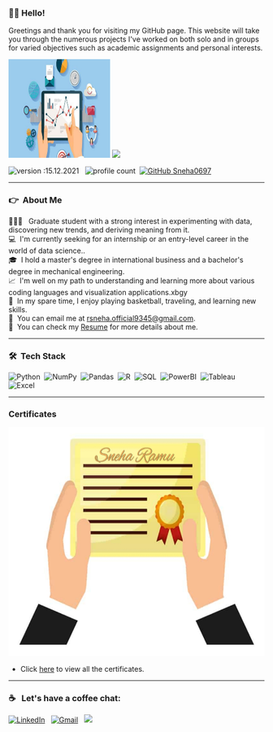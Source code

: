 ### 👋🏼 Hello!
Greetings and thank you for visiting my GitHub page. This website will take you through the numerous projects I've worked on both solo and in groups for varied objectives such as academic assignments and personal interests.

<img src="Images/Analyst.jpg?raw=true"
     width="200" 
     height="194"/> <img src="https://github-readme-stats.vercel.app/api?username=Sneha0697&&show_icons=true&title_color=008FCE&icon_color=008FCE&text_color=14efe4&bg_color=091f36">
  
 
 

![version :15.12.2021](https://img.shields.io/badge/version-15.12.2021-informational) &nbsp;
![profile count](https://komarev.com/ghpvc/?username=Sneha0697&color=red)&nbsp;
[![GitHub Sneha0697](https://img.shields.io/github/followers/Sneha0697?label=follow&style=social)](https://github.com/Sneha0697)&nbsp;


---

### :point_right: &nbsp;About Me

👩🏻‍💻 &nbsp; Graduate student with a strong interest in experimenting with data, discovering new trends, and deriving meaning from it. \
💻 &nbsp;I'm currently seeking for an internship or an entry-level career in the world of data science..\
🎓 &nbsp;I hold a master's degree in international business and a bachelor's degree in mechanical engineering.\
:chart_with_upwards_trend: &nbsp;I'm well on my path to understanding and learning more about various coding languages and visualization applications.xbgy\
🏀 &nbsp;In my spare time, I enjoy playing basketball, traveling, and learning new skills.\
📧 &nbsp;You can email me at rsneha.official9345@gmail.com.\
📄 &nbsp;You can check my [Resume](https://drive.google.com/file/d/1Rh92C_8ph2CpT4Z41gx9N5ZTBdPiumVv/view?usp=sharing)  for more details about me.


---
### 🛠 &nbsp;Tech Stack

![Python](https://img.shields.io/badge/Python-3776AB?style=plastic&logo=python&logoColor=white)&nbsp;
![NumPy](https://img.shields.io/badge/numpy%20-%23013243.svg?&style=plastic&logo=numpy&logoColor=white)&nbsp;
![Pandas](https://img.shields.io/badge/pandas%20-%23150458.svg?&style=plastic&logo=pandas&logoColor=white)&nbsp;
![R](https://img.shields.io/badge/R-276DC3?style=plastic&logo=r&logoColor=white)&nbsp;
![SQL](https://img.shields.io/badge/-SQL-4479A1?logo=mysql&logoColor=white&style=plastic)&nbsp;
![PowerBI](https://img.shields.io/badge/-PowerBI-F2C811?logo=power-bi&logoColor=white&style=plastic)&nbsp;
![Tableau](https://img.shields.io/badge/-Tableau-97627?logo=tableau&logoColor=white&style=plastic)&nbsp;
![Excel](https://img.shields.io/badge/Microsoft_Excel-217346?style=plastic&logo=microsoft-excel&logoColor=white)&nbsp;

---
### Certificates
<img src="Images/Certificate2.jpg?raw=true"
     width="600" 
     height="450"/></br>
- Click [here](https://github.com/Sneha0697/Certificates) to view all the certificates.

---
### :coffee: &nbsp; Let's have a coffee chat:

<a href="https://www.linkedin.com/in/sneharamu//"><img alt="LinkedIn" src="https://img.shields.io/badge/linkedin%20-%230077B5.svg?&style=flat&logo=linkedin&logoColor=white"/></a> &nbsp;
<a href="mailto:rsneha.official9345@gmail.com"><img alt="Gmail" src="https://img.shields.io/badge/Mail-D14836?style=flat&logo=gmail&logoColor=white" /></a> &nbsp;
<a href="https://www.instagram.com/sneha_ramu/"><img src="https://img.shields.io/badge/-@Sneha_-E4405F?style=flat&logo=Instagram&logoColor=white"/></a> &nbsp;
